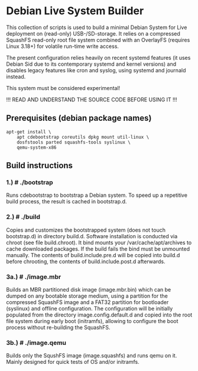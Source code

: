 Debian Live System Builder
==========================

This collection of scripts is used to build a minimal Debian System for Live
deployment on (read-only) USB-/SD-storage. It relies on a compressed SquashFS 
read-only root file system combined with an OverlayFS (requires Linux 3.18+)
for volatile run-time write access.

The present configuration relies heavily on recent systemd features (it uses
Debian Sid due to its contemporary systemd and kernel versions) and disables
legacy features like cron and syslog, using systemd and journald instead.

This system must be considered experimental!

!!! READ AND UNDERSTAND THE SOURCE CODE BEFORE USING IT !!!


Prerequisites (debian package names)
------------------------------------

	apt-get install \
		apt cdebootstrap coreutils dpkg mount util-linux \
		dosfstools parted squashfs-tools syslinux \
		qemu-system-x86


Build instructions
------------------

### 1.) # ./bootstrap

Runs cdebootstrap to bootstrap a Debian system. To speed up a repetitive build
process, the result is cached in bootstrap.d.

### 2.) # ./build

Copies and customizes the bootstrapped system (does not touch bootstrap.d) in
directory build.d. Software installation is conducted via chroot (see file
build.chroot). It bind mounts your /var/cache/apt/archives to cache downloaded
packages. If the build fails the bind must be unmounted manually.
The contents of build.include.pre.d will be copied into build.d before
chrooting, the contents of build.include.post.d afterwards.

### 3a.) # ./image.mbr

Builds an MBR partitioned disk image (image.mbr.bin) which can be dumped on any
bootable storage medium, using a partition for the compressed SquashFS image
and a FAT32 partition for bootloader (syslinux) and offline configuration.
The configuration will be initially populated from the directory
image.config.default.d and copied into the root file system during early boot
(initramfs), allowing to configure the boot process without re-building the
SquashFS.

### 3b.) # ./image.qemu

Builds only the SqushFS image (image.squashfs) and runs qemu on it.
Mainly designed for quick tests of OS and/or initramfs.
